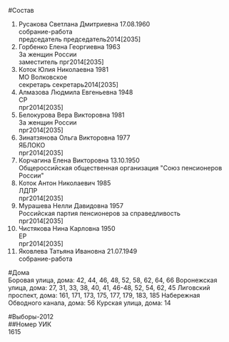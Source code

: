 #Состав  
1. Русакова Светлана Дмитриевна 17.08.1960  
    собрание-работа  
    председатель председатель2014[2035]  
2. Горбенко Елена Георгиевна 1963  
    За женщин России  
    заместитель прг2014[2035]  
3. Коток Юлия Николаевна 1981  
    МО Волковское  
    секретарь секретарь2014[2035]  
4. Алмазова Людмила Евгеньевна 1948  
    СР  
    прг2014[2035]  
5. Белокурова Вера Викторовна 1981  
    За женщин России  
    прг2014[2035]  
6. Зинатзянова Ольга Викторовна 1977  
    ЯБЛОКО  
    прг2014[2035]  
7. Корчагина Елена Викторовна 13.10.1950  
    Общероссийская общественная организация "Союз пенсионеров России"  
8. Коток Антон Николаевич 1985  
    ЛДПР  
    прг2014[2035]  
9. Мурашева Нелли Давидовна 1957  
    Российская партия пенсионеров за справедливость  
    прг2014[2035]  
10. Чистякова Нина Карловна 1950  
    ЕР  
    прг2014[2035]  
11. Яковлева Татьяна Ивановна 21.07.1949  
    собрание-работа  
  
#Дома  
Боровая улица, дома: 42, 44, 46, 48, 52, 58, 62, 64, 66 Воронежская улица, дома: 27, 31, 33, 38, 40, 41, 46-48, 52, 54, 62, 45 Лиговский проспект, дома: 161, 171, 173, 175, 177, 179, 183, 185 Набережная Обводного канала, дома: 56 Курская улица, дома: 14  
  
#Выборы-2012  
##Номер УИК  
1615  
